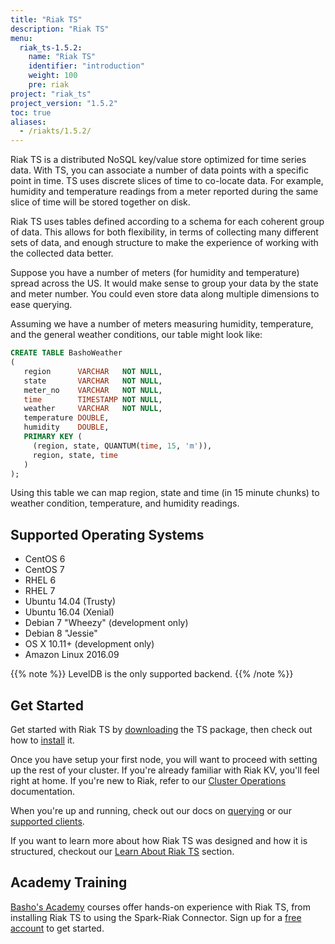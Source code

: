 ```yaml
---
title: "Riak TS"
description: "Riak TS"
menu:
  riak_ts-1.5.2:
    name: "Riak TS"
    identifier: "introduction"
    weight: 100
    pre: riak
project: "riak_ts"
project_version: "1.5.2"
toc: true
aliases:
  - /riakts/1.5.2/
---
```


[download]: downloads/
[installing]: setup/installing/
[learnabout]: learn-about/
[querying]: using/querying/
[supported clients]: developing/
[cluster ops]: using/core-fundamentals/#cluster-operations


Riak TS is a distributed NoSQL key/value store optimized for time series data. With TS, you can associate a number of data points with a specific point in time. TS uses discrete slices of time to co-locate data. For example, humidity and temperature readings from a meter reported during the same slice of time will be stored together on disk.

Riak TS uses tables defined according to a schema for each coherent group of
data. This allows for both flexibility, in terms of collecting many different
sets of data, and enough structure to make the experience of working with the collected data better.

Suppose you have a number of meters (for humidity and temperature) spread across
the US. It would make sense to group your data by the state and meter number. You could even store data along multiple dimensions to ease querying.

Assuming we have a number of meters measuring humidity, temperature, and the general weather conditions, our table might look like:

```sql
CREATE TABLE BashoWeather
(
   region      VARCHAR   NOT NULL,
   state       VARCHAR   NOT NULL,
   meter_no    VARCHAR   NOT NULL,
   time        TIMESTAMP NOT NULL,
   weather     VARCHAR   NOT NULL,
   temperature DOUBLE,
   humidity    DOUBLE,
   PRIMARY KEY (
     (region, state, QUANTUM(time, 15, 'm')),
     region, state, time
   )
);
```

Using this table we can map region, state and time (in 15 minute chunks) to weather condition, temperature, and humidity readings.


## Supported Operating Systems

* CentOS 6
* CentOS 7
* RHEL 6
* RHEL 7
* Ubuntu 14.04 (Trusty)
* Ubuntu 16.04 (Xenial)
* Debian 7 "Wheezy" (development only)
* Debian 8 "Jessie"
* OS X 10.11+ (development only)
* Amazon Linux 2016.09

{{% note %}}
LevelDB is the only supported backend.
{{% /note %}}

## Get Started

Get started with Riak TS by [downloading][download] the TS package, then check out how to [install][installing] it.

Once you have setup your first node, you will want to proceed with setting up the rest of your cluster. If you're already familiar with Riak KV, you'll feel right at home. If you're new to Riak, refer to our [Cluster Operations][cluster ops] documentation.

When you're up and running, check out our docs on [querying] or our [supported clients].

If you want to learn more about how Riak TS was designed and how it is structured, checkout our [Learn About Riak TS][learnabout] section.

## Academy Training

[Basho's Academy](https://academy.basho.com) courses offer hands-on experience with Riak TS, from installing Riak TS to using the Spark-Riak Connector. Sign up for a [free account](https://academy.basho.com/users/sign_up) to get started.

